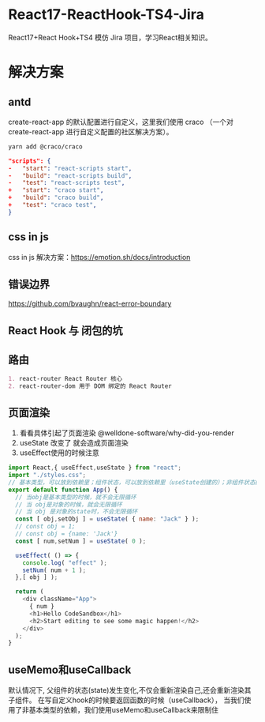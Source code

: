 # React17-ReactHook-TS4-Jira

React17+React Hook+TS4 模仿 Jira 项目，学习React相关知识。

# 解决方案

## antd

create-react-app 的默认配置进行自定义，这里我们使用 craco （一个对 create-react-app 进行自定义配置的社区解决方案）。

```md
yarn add @craco/craco
```

```json
"scripts": {
-   "start": "react-scripts start",
-   "build": "react-scripts build",
-   "test": "react-scripts test",
+   "start": "craco start",
+   "build": "craco build",
+   "test": "craco test",
}
```

## css in js

css in js 解决方案：https://emotion.sh/docs/introduction

## 错误边界

https://github.com/bvaughn/react-error-boundary

## React Hook 与 闭包的坑

## 路由

```md
1. react-router React Router 核心
2. react-router-dom 用于 DOM 绑定的 React Router
```

## 页面渲染

1. 看看具体引起了页面渲染 @welldone-software/why-did-you-render
2. useState 改变了 就会造成页面渲染
3. useEffect使用的时候注意

```js
import React,{ useEffect,useState } from "react";
import "./styles.css";
// 基本类型，可以放到依赖里；组件状态，可以放到依赖里（useState创建的）；非组件状态的   对象（对象，数组，函数等） ，绝不可以放到依赖里，会造成死循环渲染
export default function App() {
  // 当obj是基本类型的时候，就不会无限循环
  // 当 obj是对象的时候，就会无限循环
  // 当 obj 是对象的state时，不会无限循环
  const [ obj,setObj ] = useState( { name: "Jack" } );
  // const obj = 1;
  // const obj = {name: 'Jack'}
  const [ num,setNum ] = useState( 0 );

  useEffect( () => {
    console.log( "effect" );
    setNum( num + 1 );
  },[ obj ] );

  return (
    <div className="App">
      { num }
      <h1>Hello CodeSandbox</h1>
      <h2>Start editing to see some magic happen!</h2>
    </div>
  );
}
```

## useMemo和useCallback

默认情况下, 父组件的状态(state)发生变化,不仅会重新渲染自己,还会重新渲染其子组件。 在写自定义hook的时候要返回函数的时候（useCallback），
当我们使用了非基本类型的依赖，我们使用useMemo和useCallback来限制住
